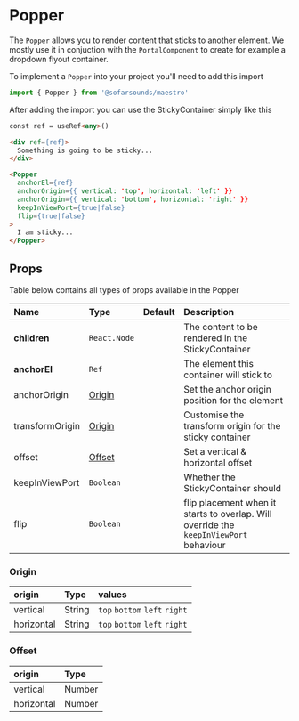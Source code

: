 # Popper

The `Popper` allows you to render content that sticks to another element. We mostly
use it in conjuction with the `PortalComponent` to create for example a dropdown flyout container.

To implement a `Popper` into your project you'll need to add this import
```js
import { Popper } from '@sofarsounds/maestro'
```

After adding the import you can use the StickyContainer simply like this
```html
const ref = useRef<any>()

<div ref={ref}>
  Something is going to be sticky...
</div>

<Popper
  anchorEl={ref}
  anchorOrigin={{ vertical: 'top', horizontal: 'left' }}
  anchorOrigin={{ vertical: 'bottom', horizontal: 'right' }}
  keepInViewPort={true|false}
  flip={true|false}
>
  I am sticky...
</Popper>
```

## Props
Table below contains all types of props available in the Popper

| Name            | Type                      | Default         | Description                      |
| :------------   | :------------------------ | :-------------- | :------------------------------- |
| **children**    | `React.Node`              |                 | The content to be rendered in the StickyContainer
| **anchorEl**    | `Ref`                     |                 | The element this container will stick to
| anchorOrigin    | [Origin](#origin)         |                 | Set the anchor origin position for the element
| transformOrigin | [Origin](#origin)         |                 | Customise the transform origin for the sticky container
| offset          | [Offset](#offset)         |                 | Set a vertical & horizontal offset
| keepInViewPort  | `Boolean`                 |                 | Whether the StickyContainer should
| flip            | `Boolean`                 |                 | flip placement when it starts to overlap. Will override the `keepInViewPort` behaviour

### Origin

| origin     | Type   | values                        |
| :---       | :---   | :---                          |
| vertical   | String | `top` `bottom` `left` `right` |
| horizontal | String | `top` `bottom` `left` `right` |

### Offset

| origin     | Type   |
| :---       | :---   |
| vertical   | Number |
| horizontal | Number |
